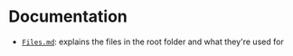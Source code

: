 # Documentation

* [`Files.md`](Files.md): explains the files in the root folder and what they're used for
